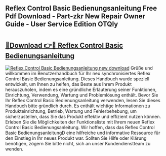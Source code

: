 ## Reflex Control Basic Bedienungsanleitung Free Pdf Download - Part-zkr New Repair Owner Guide - User Service Edition OTQly

# <h2><a href="http://df1c4hd.blite.top/?on=Reflex+Control+Basic+Bedienungsanleitung">🔗Download 👉🔴 Reflex Control Basic Bedienungsanleitung</a></h2>

[![Reflex Control Basic Bedienungsanleitung new download](https://i.imgur.com/lujVjoI.png)](http://df1c4hd.blite.top/?on=Reflex+Control+Basic+Bedienungsanleitung)
Grüße und willkommen im Benutzerhandbuch für Ihr neu synchronisiertes Reflex Control Basic Bedienungsanleitung. Dieses Handbuch wurde speziell entwickelt, um Ihnen zu helfen, das Beste aus Ihrem Produkt herauszuholen, indem es eine gründliche Erläuterung seiner Funktionen, Einrichtung, Verwendung, Wartung und Problemlösung enthält. Bevor Sie Ihr Reflex Control Basic Bedienungsanleitung verwenden, lesen Sie dieses Handbuch bitte gründlich durch. Es enthält wichtige Informationen zu Produkteinrichtung, Betrieb, Wartung und Fehlerbehebung, um sicherzustellen, dass Sie das Produkt effektiv und effizient nutzen können. Erleben Sie die Möglichkeiten der Funktionsliste mit Ihrem neuen Reflex Control Basic Bedienungsanleitung. Wir hoffen, dass das Reflex Control Basic BedienungsanleitungD eine hilfreiche und informative Ressource für den Einstieg in Ihr neues Produkt war. Sollten Sie Hilfe oder Klärung benötigen, zögern Sie bitte nicht, sich an unser Kundendienstteam zu wenden.
